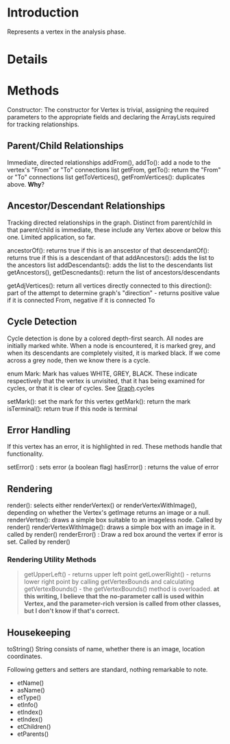 # Introduction #
Represents a vertex in the analysis phase.



# Details #
# Methods #

Constructor: The constructor for Vertex is trivial, assigning the required parameters to the appropriate fields and declaring the ArrayLists required for tracking relationships.


## Parent/Child Relationships ##
Immediate, directed relationships
addFrom(), addTo(): add a node to the vertex's "From" or "To" connections list
getFrom, getTo(): return the "From" or "To" connections list
getToVertices(), getFromVertices(): duplicates above. **Why**?

## Ancestor/Descendant Relationships ##
Tracking directed relationships in the graph. Distinct from parent/child in that parent/child is immediate, these include any Vertex above or below this one. Limited application, so far.

ancestorOf(): returns true if this is an anscestor of that
descendantOf(): returns true if this is a descendant of that
addAncestors(): adds the list to the ancestors list
addDescendants(): adds the list to the descendants list
getAncestors(), getDescnedants(): return the list of ancestors/descendants

getAdjVertices(): return all vertices directly connected to this
direction(): part of the attempt to determine graph's "direction" - returns positive value if it is connected From, negative if it is connected To

## Cycle Detection ##
Cycle detection is done by a colored depth-first search. All nodes are initially marked white. When a node is encountered, it is marked grey, and when its descendants are completely visited, it is marked black. If we come across a grey node, then we know there is a cycle.

enum Mark: Mark has values WHITE, GREY, BLACK. These indicate respectively that the vertex is unvisited, that it has being examined for cycles, or that it is clear of cycles. See [Graph](Graph.md).cycles

setMark(): set the mark for this vertex
getMark(): return the mark
isTerminal(): return true if this node is terminal

## Error Handling ##
If this vertex has an error, it is highlighted in red. These methods handle that functionality.

setError() : sets error (a boolean flag)
hasError() : returns the value of error


## Rendering ##
render(): selects either renderVertex() or renderVertexWithImage(), depending on whether the Vertex's getImage returns an image or a null.
renderVertex(): draws a simple box suitable to an imageless node. Called by render()
renderVertexWithImage(): draws a simple box with an image in it. called by render()
renderError() : Draw a red box around the vertex if error is set. Called by render()


### Rendering Utility Methods ###

> getUpperLeft() - returns upper left point
> getLowerRight() - returns lower right point by calling getVertexBounds and calculating
> getVertexBounds() - the getVertexBounds() method is overloaded. **at this writing, I believe that the no-parameter call is used within Vertex, and the parameter-rich version is called from other classes, but I don't know if that's correct.**


## Housekeeping ##
toString() String consists of name, whether there is an image, location coordinates.

Following getters and setters are standard, nothing remarkable to note.

  * etName()
  * asName()
  * etType()
  * etInfo()
  * etIndex()
  * etIndex()
  * etChildren()
  * etParents()
